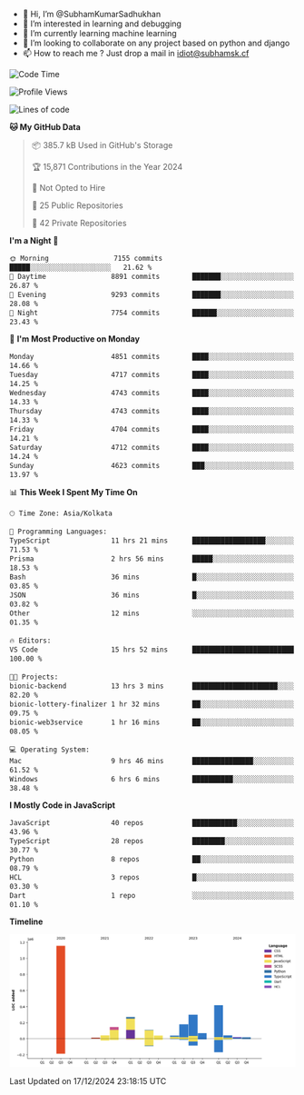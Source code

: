 - 👋 Hi, I’m @SubhamKumarSadhukhan
- 👀 I’m interested in learning and debugging
- 🌱 I’m currently learning machine learning
- 💞️ I’m looking to collaborate on any project based on python and django
- 📫 How to reach me ?
      Just drop a mail in idiot@subhamsk.cf

<!---
SubhamKumarSadhukhan/SubhamKumarSadhukhan is a ✨ special ✨ repository because its `README.md` (this file) appears on your GitHub profile.
You can click the Preview link to take a look at your changes.
--->


<!--START_SECTION:waka-->
![Code Time](http://img.shields.io/badge/Code%20Time-2%2C673%20hrs%207%20mins-blue)

![Profile Views](http://img.shields.io/badge/Profile%20Views-0-blue)

![Lines of code](https://img.shields.io/badge/From%20Hello%20World%20I%27ve%20Written-2.8%20million%20lines%20of%20code-blue)

**🐱 My GitHub Data** 

> 📦 385.7 kB Used in GitHub's Storage 
 > 
> 🏆 15,871 Contributions in the Year 2024
 > 
> 🚫 Not Opted to Hire
 > 
> 📜 25 Public Repositories 
 > 
> 🔑 42 Private Repositories 
 > 
**I'm a Night 🦉** 

```text
🌞 Morning                7155 commits        █████░░░░░░░░░░░░░░░░░░░░   21.62 % 
🌆 Daytime                8891 commits        ███████░░░░░░░░░░░░░░░░░░   26.87 % 
🌃 Evening                9293 commits        ███████░░░░░░░░░░░░░░░░░░   28.08 % 
🌙 Night                  7754 commits        ██████░░░░░░░░░░░░░░░░░░░   23.43 % 
```
📅 **I'm Most Productive on Monday** 

```text
Monday                   4851 commits        ████░░░░░░░░░░░░░░░░░░░░░   14.66 % 
Tuesday                  4717 commits        ████░░░░░░░░░░░░░░░░░░░░░   14.25 % 
Wednesday                4743 commits        ████░░░░░░░░░░░░░░░░░░░░░   14.33 % 
Thursday                 4743 commits        ████░░░░░░░░░░░░░░░░░░░░░   14.33 % 
Friday                   4704 commits        ████░░░░░░░░░░░░░░░░░░░░░   14.21 % 
Saturday                 4712 commits        ████░░░░░░░░░░░░░░░░░░░░░   14.24 % 
Sunday                   4623 commits        ███░░░░░░░░░░░░░░░░░░░░░░   13.97 % 
```


📊 **This Week I Spent My Time On** 

```text
🕑︎ Time Zone: Asia/Kolkata

💬 Programming Languages: 
TypeScript               11 hrs 21 mins      ██████████████████░░░░░░░   71.53 % 
Prisma                   2 hrs 56 mins       █████░░░░░░░░░░░░░░░░░░░░   18.53 % 
Bash                     36 mins             █░░░░░░░░░░░░░░░░░░░░░░░░   03.85 % 
JSON                     36 mins             █░░░░░░░░░░░░░░░░░░░░░░░░   03.82 % 
Other                    12 mins             ░░░░░░░░░░░░░░░░░░░░░░░░░   01.35 % 

🔥 Editors: 
VS Code                  15 hrs 52 mins      █████████████████████████   100.00 % 

🐱‍💻 Projects: 
bionic-backend           13 hrs 3 mins       █████████████████████░░░░   82.20 % 
bionic-lottery-finalizer 1 hr 32 mins        ██░░░░░░░░░░░░░░░░░░░░░░░   09.75 % 
bionic-web3service       1 hr 16 mins        ██░░░░░░░░░░░░░░░░░░░░░░░   08.05 % 

💻 Operating System: 
Mac                      9 hrs 46 mins       ███████████████░░░░░░░░░░   61.52 % 
Windows                  6 hrs 6 mins        ██████████░░░░░░░░░░░░░░░   38.48 % 
```

**I Mostly Code in JavaScript** 

```text
JavaScript               40 repos            ███████████░░░░░░░░░░░░░░   43.96 % 
TypeScript               28 repos            ████████░░░░░░░░░░░░░░░░░   30.77 % 
Python                   8 repos             ██░░░░░░░░░░░░░░░░░░░░░░░   08.79 % 
HCL                      3 repos             █░░░░░░░░░░░░░░░░░░░░░░░░   03.30 % 
Dart                     1 repo              ░░░░░░░░░░░░░░░░░░░░░░░░░   01.10 % 
```



**Timeline**

![Lines of Code chart](https://raw.githubusercontent.com/SubhamKumarSadhukhan/SubhamKumarSadhukhan/main/assets/bar_graph.png)


 Last Updated on 17/12/2024 23:18:15 UTC
<!--END_SECTION:waka-->
